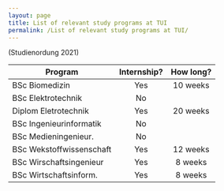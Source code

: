 ```yaml
---
layout: page
title: List of relevant study programs at TUI
permalink: /List of relevant study programs at TUI/
---
```

(Studienordung 2021)

| Program                  | Internship? | How long? |
| ------------------------ | :---------: | :--------:|
| BSc Biomedizin           | Yes         | 10 weeks  |
| BSc Elektrotechnik       | No          |           |
| Diplom Eletrotechnik     | Yes         | 20 weeks  |
| BSc Ingenieurinformatik  | No          |           |
| BSc Medieningenieur.     | No          |           |
| BSc Wekstoffwissenschaft | Yes         | 12 weeks  |
| BSc Wirschaftsingenieur  | Yes         | 8 weeks   |
| BSc Wirtschaftsinform.   | Yes         | 8 weeks   |